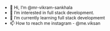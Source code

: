 - 👋 Hi, I’m @mr-vikram-sankhala
- 👀 I’m interested in full stack development.
- 🌱 I’m currently learning full stack developmemt
- 📫 How to reach me instagram - @me.viksan

<!---
mr-vikram-sankhala/mr-vikram-sankhala is a ✨ special ✨ repository because its `README.md` (this file) appears on your GitHub profile.
You can click the Preview link to take a look at your changes.
--->
